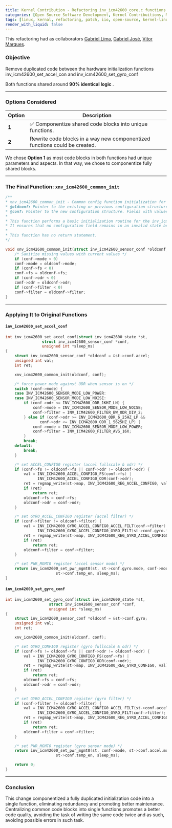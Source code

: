 ```yaml
---
title: Kernel Contribution - Refactoring inv_icm42600_core.c functions
categories: [Open Source Software Development, Kernel Contribuitions, MAC0470]
tags: [linux, kernal, refactoring, patch, iio, open-source, kernel-linux]
render_with_liquid: false
---
```

This refactoring had as collaborators [Gabriel Lima](https://gabriellimmaa.github.io/), [Gabriel José](https://gabrielpereir4.github.io/gabriel-portfolio/), [Vitor Marques](https://vitormarquesr.github.io/blog/).

### Objective

Remove duplicated code between the hardware initialization functions inv_icm42600_set_accel_con and inv_icm42600_set_gyro_conf

Both functions shared around  **90% identical logic** .

---

### Options Considered

| Option      | Description                                                                                                      |
| ----------- | ---------------------------------------------------------------------------------------------------------------- |
| **1** | ✅ Componentize shared code blocks into unique functions.                         |
| **2** | Rewrite code blocks in a way new componentized functions could be created.		 |

We chose **Option 1** as most code blocks in both functions had unique parameters and aspects. In that way, we chose to componentize fully shared blocks.

---

### The Final Function: `xnv_icm42600_common_init`

```c
/**
* xnv_icm42600_common_init - Common config function initialization for icm_42600
* @oldconf: Pointer to the existing or previous configuration structure. Used as a fallback for any unset values.
* @conf: Pointer to the new configuration structure. Fields with values < 0 will be overwritten using oldconf.
*
* This function performs a basic initialization routine for the inv_icm42600 sensor configuration. It sanitizes the new configuration*  * (conf) by filling in any unset fields (i.e., fields with values less than 0) using corresponding values from the previous or current  * configuration (oldconf).
* It ensures that no configuration field remains in an invalid state before proceeding with further setup or sensor initialization.
*
* This function has no return statement.
*/

void xnv_icm42600_common_init(struct inv_icm42600_sensor_conf *oldconf, struct inv_icm42600_sensor_conf *conf){
    /* Sanitize missing values with current values */
    if (conf->mode < 0)
    conf->mode = oldconf->mode;
    if (conf->fs < 0)
    conf->fs = oldconf->fs;
    if (conf->odr < 0)
    conf->odr = oldconf->odr;
    if (conf->filter < 0)
    conf->filter = oldconf->filter;
}
```

---

### Applying It to Original Functions

#### `inv_icm42600_set_accel_conf`

```c
int inv_icm42600_set_accel_conf(struct inv_icm42600_state *st,
				struct inv_icm42600_sensor_conf *conf,
				unsigned int *sleep_ms)
{
	struct inv_icm42600_sensor_conf *oldconf = &st->conf.accel;
	unsigned int val;
	int ret;

	xnv_icm42600_common_init(oldconf, conf);

	/* force power mode against ODR when sensor is on */
	switch (conf->mode) {
	case INV_ICM42600_SENSOR_MODE_LOW_POWER:
	case INV_ICM42600_SENSOR_MODE_LOW_NOISE:
		if (conf->odr <= INV_ICM42600_ODR_1KHZ_LN) {
			conf->mode = INV_ICM42600_SENSOR_MODE_LOW_NOISE;
			conf->filter = INV_ICM42600_FILTER_BW_ODR_DIV_2;
		} else if (conf->odr >= INV_ICM42600_ODR_6_25HZ_LP &&
			   conf->odr <= INV_ICM42600_ODR_1_5625HZ_LP) {
			conf->mode = INV_ICM42600_SENSOR_MODE_LOW_POWER;
			conf->filter = INV_ICM42600_FILTER_AVG_16X;
		}
		break;
	default:
		break;
	}

	/* set ACCEL_CONFIG0 register (accel fullscale & odr) */
	if (conf->fs != oldconf->fs || conf->odr != oldconf->odr) {
		val = INV_ICM42600_ACCEL_CONFIG0_FS(conf->fs) |
		      INV_ICM42600_ACCEL_CONFIG0_ODR(conf->odr);
		ret = regmap_write(st->map, INV_ICM42600_REG_ACCEL_CONFIG0, val);
		if (ret)
			return ret;
		oldconf->fs = conf->fs;
		oldconf->odr = conf->odr;
	}

	/* set GYRO_ACCEL_CONFIG0 register (accel filter) */
	if (conf->filter != oldconf->filter) {
		val = INV_ICM42600_GYRO_ACCEL_CONFIG0_ACCEL_FILT(conf->filter) |
		      INV_ICM42600_GYRO_ACCEL_CONFIG0_GYRO_FILT(st->conf.gyro.filter);
		ret = regmap_write(st->map, INV_ICM42600_REG_GYRO_ACCEL_CONFIG0, val);
		if (ret)
			return ret;
		oldconf->filter = conf->filter;
	}

	/* set PWR_MGMT0 register (accel sensor mode) */
	return inv_icm42600_set_pwr_mgmt0(st, st->conf.gyro.mode, conf->mode,
					  st->conf.temp_en, sleep_ms);
}
```

#### `inv_icm42600_set_gyro_conf`

```c
int inv_icm42600_set_gyro_conf(struct inv_icm42600_state *st,
			       struct inv_icm42600_sensor_conf *conf,
			       unsigned int *sleep_ms)
{
	struct inv_icm42600_sensor_conf *oldconf = &st->conf.gyro;
	unsigned int val;
	int ret;

	xnv_icm42600_common_init(oldconf, conf);

	/* set GYRO_CONFIG0 register (gyro fullscale & odr) */
	if (conf->fs != oldconf->fs || conf->odr != oldconf->odr) {
		val = INV_ICM42600_GYRO_CONFIG0_FS(conf->fs) |
		      INV_ICM42600_GYRO_CONFIG0_ODR(conf->odr);
		ret = regmap_write(st->map, INV_ICM42600_REG_GYRO_CONFIG0, val);
		if (ret)
			return ret;
		oldconf->fs = conf->fs;
		oldconf->odr = conf->odr;
	}

	/* set GYRO_ACCEL_CONFIG0 register (gyro filter) */
	if (conf->filter != oldconf->filter) {
		val = INV_ICM42600_GYRO_ACCEL_CONFIG0_ACCEL_FILT(st->conf.accel.filter) |
		      INV_ICM42600_GYRO_ACCEL_CONFIG0_GYRO_FILT(conf->filter);
		ret = regmap_write(st->map, INV_ICM42600_REG_GYRO_ACCEL_CONFIG0, val);
		if (ret)
			return ret;
		oldconf->filter = conf->filter;
	}

	/* set PWR_MGMT0 register (gyro sensor mode) */
	return inv_icm42600_set_pwr_mgmt0(st, conf->mode, st->conf.accel.mode,
					  st->conf.temp_en, sleep_ms);

	return 0;
}
```

---

### Conclusion

This change componentized a fully duplicated initialization code into a single function, eliminating redundancy and promoting better maintenance. Centralizing common code blocks into single functions promotes a better code quality, avoiding the task of writing the same code twice and as such, avoiding possible errors in such task.
